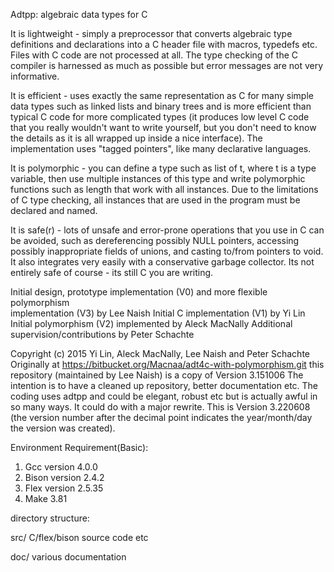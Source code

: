 Adtpp: algebraic data types for C

It is lightweight - simply a preprocessor that converts algebraic type
definitions and declarations into a C header file with macros, typedefs
etc. Files with C code are not processed at all. The type checking of
the C compiler is harnessed as much as possible but error messages are
not very informative.

It is efficient - uses exactly the same representation as C for many
simple data types such as linked lists and binary trees and is more
efficient than typical C code for more complicated types (it produces
low level C code that you really wouldn't want to write yourself, but
you don't need to know the details as it is all wrapped up inside a
nice interface). The implementation uses "tagged pointers", like many
declarative languages.

It is polymorphic - you can define a type such as list of t, where t
is a type variable, then use multiple instances of this type and write
polymorphic functions such as length that work with all instances. Due
to the limitations of C type checking, all instances that are used in
the program must be declared and named.

It is safe(r) - lots of unsafe and error-prone operations that you use in
C can be avoided, such as dereferencing possibly NULL pointers, accessing
possibly inappropriate fields of unions, and casting to/from pointers
to void. It also integrates very easily with a conservative garbage
collector.  Its not entirely safe of course - its still C you are writing.

Initial design, prototype implementation (V0) and more flexible polymorphism  
implementation (V3) by Lee Naish
Initial C implementation (V1) by Yi Lin
Initial polymorphism (V2) implemented by Aleck MacNally
Additional supervision/contributions by Peter Schachte

Copyright (c) 2015 Yi Lin, Aleck MacNally, Lee Naish and Peter Schachte
Originally at https://bitbucket.org/Macnaa/adt4c-with-polymorphism.git
this repository (maintained by Lee Naish) is a copy of Version 3.151006
The intention is to have a cleaned up repository, better documentation
etc. The coding uses adtpp and could be elegant, robust etc but is
actually awful in so many ways. It could do with a major rewrite.
This is Version 3.220608 (the version number after the decimal point
indicates the year/month/day the version was created).

Environment Requirement(Basic):
1. Gcc version 4.0.0
2. Bison version 2.4.2
4. Flex version 2.5.35
5. Make 3.81

directory structure:

src/
C/flex/bison source code etc

doc/
various documentation
